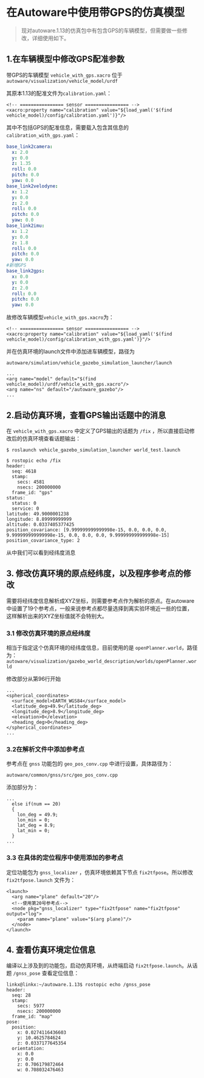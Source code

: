 # 在Autoware中使用带GPS的仿真模型

> 现对autoware.1.13的仿真包中有包含GPS的车辆模型，但需要做一些修改，详细使用如下。



## 1.在车辆模型中修改GPS配准参数

带GPS的车辆模型 `vehicle_with_gps.xacro` 位于`autoware/visualization/vehicle_model/urdf`

其原本1.13的配准文件为`calibration.yaml`：

```
<!-- ================ sensor ================ -->
<xacro:property name="calibration" value="${load_yaml('$(find vehicle_model)/config/calibration.yaml')}"/>
```

其中不包括GPS的配准信息，需要载入包含其信息的`calibration_with_gps.yaml`：

```yaml
base_link2camera:
  x: 2.0
  y: 0.0
  z: 1.35
  roll: 0.0
  pitch: 0.0
  yaw: 0.0
base_link2velodyne:
  x: 1.2
  y: 0.0
  z: 2.0
  roll: 0.0
  pitch: 0.0
  yaw: 0.0
base_link2imu:
  x: 1.2
  y: 0.0
  z: 1.8
  roll: 0.0
  pitch: 0.0
  yaw: 0.0
#新增GPS
base_link2gps:
  x: 0.0
  y: 0.0
  z: 2.0
  roll: 0.0
  pitch: 0.0
  yaw: 0.0
```

故修改车辆模型`vehicle_with_gps.xacro`为：

```
<!-- ================ sensor ================ -->
<xacro:property name="calibration" value="${load_yaml('$(find vehicle_model)/config/calibration_with_gps.yaml')}"/>
```

并在仿真环境的launch文件中添加进车辆模型，路径为

`autoware/simulation/vehicle_gazebo_simulation_launcher/launch`

```
...
<arg name="model" default="$(find vehicle_model)/urdf/vehicle_with_gps.xacro"/>
<arg name="ns" default="/autoware_gazebo"/>
...
```



## 2.启动仿真环境，查看GPS输出话题中的消息

在 `vehicle_with_gps.xacro` 中定义了GPS输出的话题为 `/fix` ，所以直接启动修改后的仿真环境查看话题输出：

```
$ roslaunch vehicle_gazebo_simulation_launcher world_test.launch 
```

```
$ rostopic echo /fix
header: 
  seq: 4618
  stamp: 
    secs: 4581
    nsecs: 200000000
  frame_id: "gps"
status: 
  status: 0
  service: 0
latitude: 49.9000001238
longitude: 8.89999999999
altitude: 0.0337405377425
position_covariance: [9.999999999999998e-15, 0.0, 0.0, 0.0, 9.999999999999998e-15, 0.0, 0.0, 0.0, 9.999999999999998e-15]
position_covariance_type: 2
```

从中我们可以看到经纬度消息



## 3. 修改仿真环境的原点经纬度，以及程序参考点的修改

需要将经纬度信息解析成XYZ坐标，则需要参考点作为解析的原点。在autoware中设置了19个参考点，一般来说参考点都尽量选择到离实验环境近一些的位置，这样解析出来的XYZ坐标值就不会特别大。



### 3.1 修改仿真环境的原点经纬度

相当于指定这个仿真环境的经纬度信息，目前使用的是 `openPlanner.world`，路径为：`autoware/visualization/gazebo_world_description/worlds/openPlanner.world`

修改部分从第96行开始

```
...
<spherical_coordinates>
  <surface_model>EARTH_WGS84</surface_model>
  <latitude_deg>49.9</latitude_deg>
  <longitude_deg>8.9</longitude_deg>
  <elevation>0</elevation>
  <heading_deg>0</heading_deg>
</spherical_coordinates>
...
```



### 3.2在解析文件中添加参考点

参考点在 `gnss` 功能包的 `geo_pos_conv.cpp` 中进行设置，具体路径为：

`autoware/common/gnss/src/geo_pos_conv.cpp`

添加部分为：

```
...
  else if(num == 20)
  {
    lon_deg = 49.9;
    lon_min = 0;
    lat_deg = 8.9;
    lat_min = 0;
  }
...
```



### 3.3 在具体的定位程序中使用添加的参考点

定位功能包为 `gnss_localizer` ，仿真环境依赖其下节点 `fix2tfpose`。所以修改 `fix2tfpose.launch` 文件为：

```
<launch>
  <arg name="plane" default="20"/> 
  <!--使用第20号参考点-->
  <node pkg="gnss_localizer" type="fix2tfpose" name="fix2tfpose" output="log">
    <param name="plane" value="$(arg plane)"/>
  </node>
</launch>
```



## 4. 查看仿真环境定位信息

编译以上涉及到的功能包，启动仿真环境，从终端启动 `fix2tfpose.launch`。从话题 `/gnss_pose` 查看定位信息：

```
linkx@linkx:~/autoware.1.13$ rostopic echo /gnss_pose
header: 
  seq: 28
  stamp: 
    secs: 5977
    nsecs: 200000000
  frame_id: "map"
pose: 
  position: 
    x: 0.0274116436603
    y: 10.4625784624
    z: 0.0337177645354
  orientation: 
    x: 0.0
    y: 0.0
    z: 0.706179872464
    w: 0.708032476463
```